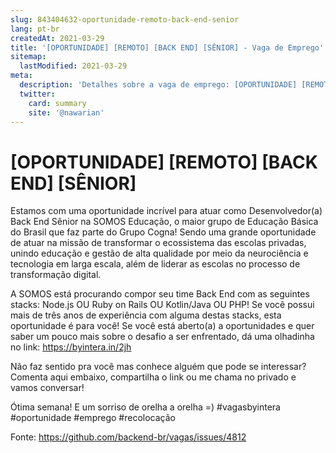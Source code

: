 ```yaml
---
slug: 843404632-oportunidade-remoto-back-end-senior
lang: pt-br
createdAt: 2021-03-29
title: '[OPORTUNIDADE] [REMOTO] [BACK END] [SÊNIOR] - Vaga de Emprego'
sitemap:
  lastModified: 2021-03-29
meta:
  description: 'Detalhes sobre a vaga de emprego: [OPORTUNIDADE] [REMOTO] [BACK END] [SÊNIOR]'
  twitter:
    card: summary
    site: '@nawarian'
---
```


# [OPORTUNIDADE] [REMOTO] [BACK END] [SÊNIOR]

Estamos com uma oportunidade incrível para atuar como Desenvolvedor(a) Back End Sênior na SOMOS Educação, o maior grupo de Educação Básica do Brasil que faz parte do Grupo Cogna! Sendo uma grande oportunidade de atuar na missão de transformar o ecossistema das escolas privadas, unindo educação e gestão de alta qualidade por meio da neurociência e tecnologia em larga escala, além de liderar as escolas no processo de transformação digital.

A SOMOS está procurando compor seu time Back End com as seguintes stacks: 
Node.js OU Ruby on Rails OU Kotlin/Java OU PHP!
Se você possui mais de três anos de experiência com alguma destas stacks, esta oportunidade é para você! Se você está aberto(a) a oportunidades e quer saber um pouco mais sobre o desafio a ser enfrentado, dá uma olhadinha no link:
https://byintera.in/2jh

Não faz sentido pra você mas conhece alguém que pode se interessar? Comenta aqui embaixo, compartilha o link ou me chama no privado e vamos conversar!

Ótima semana! E um sorriso de orelha a orelha =)
#vagasbyintera #oportunidade #emprego #recolocação

Fonte: https://github.com/backend-br/vagas/issues/4812